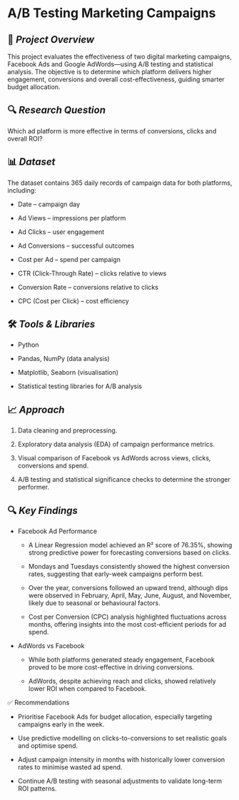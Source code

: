 # **A/B Testing Marketing Campaigns**

## 📌 *Project Overview*

This project evaluates the effectiveness of two digital marketing campaigns, Facebook Ads and Google AdWords—using A/B testing and statistical analysis. The objective is to determine which platform delivers higher engagement, conversions and overall cost-effectiveness, guiding smarter budget allocation.

## 🔍 *Research Question*

Which ad platform is more effective in terms of conversions, clicks and overall ROI?

## 📊 *Dataset*

The dataset contains 365 daily records of campaign data for both platforms, including:

- Date – campaign day

- Ad Views – impressions per platform

- Ad Clicks – user engagement

- Ad Conversions – successful outcomes

- Cost per Ad – spend per campaign

- CTR (Click-Through Rate) – clicks relative to views

- Conversion Rate – conversions relative to clicks

- CPC (Cost per Click) – cost efficiency

## 🛠️ *Tools & Libraries*

- Python

- Pandas, NumPy (data analysis)

- Matplotlib, Seaborn (visualisation)

- Statistical testing libraries for A/B analysis

## 📈 *Approach*

1. Data cleaning and preprocessing.

2. Exploratory data analysis (EDA) of campaign performance metrics.

3. Visual comparison of Facebook vs AdWords across views, clicks, conversions and spend.

4. A/B testing and statistical significance checks to determine the stronger performer.

## 🔍 *Key Findings*

- Facebook Ad Performance

  - A Linear Regression model achieved an R² score of 76.35%, showing strong predictive power for forecasting conversions based on clicks.

  - Mondays and Tuesdays consistently showed the highest conversion rates, suggesting that early-week campaigns perform best.

  - Over the year, conversions followed an upward trend, although dips were observed in February, April, May, June, August, and November, likely due to seasonal or     behavioural factors.

  - Cost per Conversion (CPC) analysis highlighted fluctuations across months, offering insights into the most cost-efficient periods for ad spend.

- AdWords vs Facebook

  - While both platforms generated steady engagement, Facebook proved to be more cost-effective in driving conversions.

  - AdWords, despite achieving reach and clicks, showed relatively lower ROI when compared to Facebook.

✅ Recommendations

- Prioritise Facebook Ads for budget allocation, especially targeting campaigns early in the week.

- Use predictive modelling on clicks-to-conversions to set realistic goals and optimise spend.

- Adjust campaign intensity in months with historically lower conversion rates to minimise wasted ad spend.

- Continue A/B testing with seasonal adjustments to validate long-term ROI patterns.

